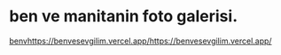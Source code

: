 # ben ve manitanin foto galerisi.
[
benvhttps://benvesevgilim.vercel.app/](https://benvesevgilim.vercel.app/)https://benvesevgilim.vercel.app/
